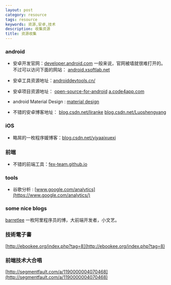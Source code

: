 ```yaml
---
layout: post
category: resource
tags: resource
keywords: 资源,安卓,技术
description: 收集资源
title: 资源收集
---
```


### <b>android</b>

* 安卓开发官网：[developer.android.com](http://developer.android.com/index.html)
	一般来说，官网被墙就很难打开的。不过可以访问下面的网站：
	[android.xsoftlab.net](http://android.xsoftlab.net/)

* 安卓工具资源地址：[androiddevtools.cn/](http://androiddevtools.cn/)

* 安卓项目资源地址：
[open-source-for-android](https://github.com/Trinea/android-open-project)
[a.code4app.com](http://a.code4app.com)

* android Material Design : [material design](http://wiki.jikexueyuan.com/project/material-design)

* 不错的安卓博客地址：
[blog.csdn.net/liranke](http://blog.csdn.net/liranke/article/category/605374)
[blog.csdn.net/Luoshengyang](http://blog.csdn.net/Luoshengyang)

### <b>iOS</b>
* 略屌的一枚程序媛博客：[blog.csdn.net/yiyaaixuexi](http://blog.csdn.net/yiyaaixuexi)

### <b>前端</b>
* 不错的前端工具：[fex-team.github.io](https://fex-team.github.io/fis-site/docs/beginning/getting-started.html)

### <b>tools</b>

* 谷歌分析 : [www.google.com/analytics](https://www.google.com/analytics/)

### <b> some nice blogs</b>

[barretlee](http://barretlee.com) 一枚阿里程序员的博，大前端开发者，小文艺。

### <b>技術電子書</b>

[http://ebookee.org/index.php?tag=8](http://ebookee.org/index.php?tag=8)

### <b>前端技术大合唱</b>
[http://segmentfault.com/a/1190000004070468](http://segmentfault.com/a/1190000004070468)


